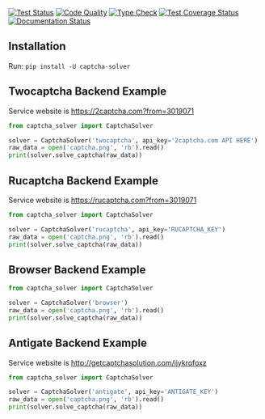 
[![Test Status](https://github.com/ivan-0224/python-captcha/actions/workflows/test.yml/badge.svg)](https://github.com/lorien/captcha_solver/actions/workflows/test.yml)
[![Code Quality](https://github.com/ivan-0224/python-captcha/actions/workflows/check.yml/badge.svg)](https://github.com/lorien/captcha_solver/actions/workflows/test.yml)
[![Type Check](https://github.com/ivan-0224/python-captcha/actions/workflows/mypy.yml/badge.svg)](https://github.com/lorien/captcha_solver/actions/workflows/mypy.yml)
[![Test Coverage Status](https://coveralls.io/repos/github/lorien/captcha_solver/badge.svg)](https://coveralls.io/github/lorien/captcha_solver)
[![Documentation Status](https://readthedocs.org/projects/captcha_solver/badge/?version=latest)](https://captcha_solver.readthedocs.org)

## Installation

Run: `pip install -U captcha-solver`

## Twocaptcha Backend Example

Service website is https://2captcha.com?from=3019071

```python
from captcha_solver import CaptchaSolver

solver = CaptchaSolver('twocaptcha', api_key='2captcha.com API HERE')
raw_data = open('captcha.png', 'rb').read()
print(solver.solve_captcha(raw_data))
```

## Rucaptcha Backend Example

Service website is https://rucaptcha.com?from=3019071

```python
from captcha_solver import CaptchaSolver

solver = CaptchaSolver('rucaptcha', api_key='RUCAPTCHA_KEY')
raw_data = open('captcha.png', 'rb').read()
print(solver.solve_captcha(raw_data))
```

## Browser Backend Example
```python
from captcha_solver import CaptchaSolver

solver = CaptchaSolver('browser')
raw_data = open('captcha.png', 'rb').read()
print(solver.solve_captcha(raw_data))
```

## Antigate Backend Example

Service website is http://getcaptchasolution.com/ijykrofoxz

```python
from captcha_solver import CaptchaSolver

solver = CaptchaSolver('antigate', api_key='ANTIGATE_KEY')
raw_data = open('captcha.png', 'rb').read()
print(solver.solve_captcha(raw_data))
```
